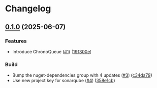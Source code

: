 # Changelog

## [0.1.0](https://github.com/khavishbhundoo/ChronoQueue/compare/0.0.1...0.1.0) (2025-06-07)


### Features

* Introduce ChronoQueue ([#1](https://github.com/khavishbhundoo/ChronoQueue/issues/1)) ([191300e](https://github.com/khavishbhundoo/ChronoQueue/commit/191300edbac38e2d7fcb87bf8460ac78a49520e9))


### Build

* Bump the nuget-dependencies group with 4 updates ([#3](https://github.com/khavishbhundoo/ChronoQueue/issues/3)) ([c34da79](https://github.com/khavishbhundoo/ChronoQueue/commit/c34da79f5435f31730e39e10600b49bb2ddf0cd8))
* Use new project key for sonarqube ([#4](https://github.com/khavishbhundoo/ChronoQueue/issues/4)) ([358e1cb](https://github.com/khavishbhundoo/ChronoQueue/commit/358e1cb5301f822ad3d8218a059b2d6684dc203a))
